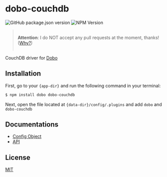 # dobo-couchdb

![GitHub package.json version](https://img.shields.io/github/package-json/v/ardhi/dobo-couchdb) ![NPM Version](https://img.shields.io/npm/v/dobo-couchdb)

> <br />**Attention**: I do NOT accept any pull requests at the moment, thanks! ([Why?](https://github.com/ardhi/bajo/blob/main/tutorial/00-welcome.md#contribution))<br /><br />

CouchDB driver for [Dobo](https://github.com/ardhi/dobo)

## Installation

First, go to your ```{app-dir}``` and run the following command in your terminal:

```bash
$ npm install dobo dobo-couchdb
```

Next, open the file located at ```{data-dir}/config/.plugins``` and add ```dobo``` and ```dobo-couchdb```

## Documentations

- [Config Object](tutorial/00-config.md)
- [API](https://ardhi.github.io/dobo-couchdb)

## License

[MIT](LICENSE)
